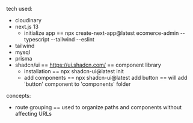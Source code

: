 tech used:

- cloudinary
- next.js 13
  - initialize app == npx create-next-app@latest ecomerce-admin --typescript --tailwind --eslint
- tailwind
- mysql
- prisma
- shadcn/ui == https://ui.shadcn.com/ == component library
  - installation == npx shadcn-ui@latest init
  - add components == npx shadcn-ui@latest add button == will add 'button' component to 'components' folder

concepts:

- route grouping == used to organize paths and components without affecting URLs

